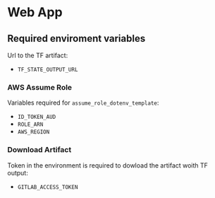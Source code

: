 # Web App 

## Required enviroment variables

Url to the TF artifact:

* `TF_STATE_OUTPUT_URL`

### AWS Assume Role

Variables required for `assume_role_dotenv_template`:

* `ID_TOKEN_AUD`
* `ROLE_ARN`
* `AWS_REGION`

### Download Artifact 

Token in the environment is required to dowload the artifact woith TF output:

* `GITLAB_ACCESS_TOKEN`